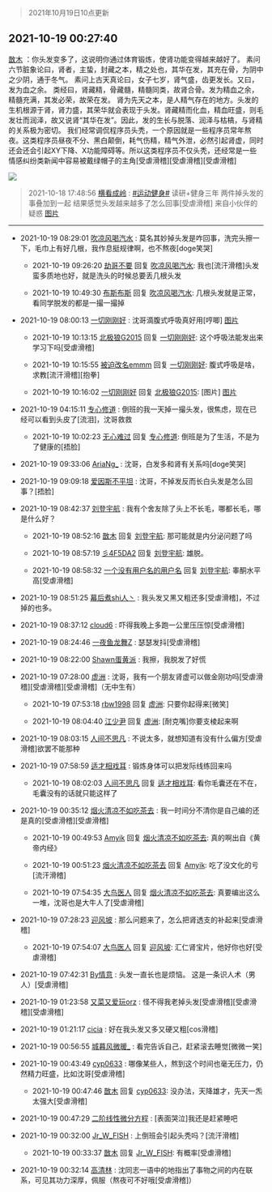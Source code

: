 > 2021年10月19日10点更新
<link rel="stylesheet" href="https://cdn.jsdelivr.net/gh/taotie6/sampleJSON@main/css/photo_show.css">
<meta name="referrer" content="no-referrer" />


 ## 2021-10-19 00:27:40 

 [㪚木](https://www.coolapk.com/feed/30783943?shareKey=NTk3NWViZjM0NjQ1NjE2ZGE5YjI~) ：你头发变多了，这说明你通过体育锻炼，使肾功能变得越来越好了。
素问六节脏象论曰，肾者，主蛰，封藏之本，精之处也，其华在发，其充在骨，为阴中之少阴，通于冬气。
素问上古天真论曰，女子七岁，肾气盛，齿更发长。又曰，发为血之余。
类经曰，肾藏精，骨藏髓，精髓同类，故肾合骨。发为精血之余<!--break-->，精髓充满，其发必荣，故荣在发。
肾为先天之本，是人精气存在的地方。头发的生机根源于肾，肾力盛，其荣华就会表现于头发。肾藏精而化血，精血旺盛，则毛发壮而润泽，故又说肾“其华在发”。因此，发的生长与脱落、润泽与枯槁，与肾精的关系极为密切。
我们经常调侃程序员头秃，一个原因就是一些程序员常年熬夜。这类程序员昼夜不分、黑白颠倒，耗气伤精，精气外泄，必然引起肾虚，同时还会还会引起XY下降、X功能障碍等。所以这类程序员不仅头秃，还经常是一些情感纠纷类新闻中容易被戴绿帽子的主角[受虐滑稽][受虐滑稽][受虐滑稽] 

<div class="album">
<img class="img-item" src="http://image.coolapk.com/feed/2019/0507/23/1081091_4586_1095@230x167.gif" />
</div>

> 2021-10-18 17:48:56 
> [横看成岭](https://www.coolapk.com/feed/30775417?shareKey=ZTQ2NWM1MjU5MDY5NjE2ZGE5YjI~) : <a class="feed-link-tag" href="/t/运动健身?type=0">#运动健身#</a> 读研+健身三年 两件掉头发的事叠加到一起 结果感觉头发越来越多了怎么回事[受虐滑稽] 来自小伙伴的疑惑 
[图片](http://image.coolapk.com/feed/2021/1018/17/1894164_672d2995_0535_38@1259x2326.jpeg)

 ------- 

- 2021-10-19 08:29:01 [吹凉风喝汽水](uid=1078141) : 莫名其妙掉头发是咋回事，洗完头擦一下，毛巾上有好几根，我作息挺规律啊，也不熬夜[doge笑哭] 

    - 2021-10-19 09:26:20 [劫哥不要](uid=2565550) 回复 [吹凉风喝汽水](uid=1078141): 我也[流汗滑稽]头发蛮多质地也好，就是洗头的时候总要丢几根头发 

    - 2021-10-19 10:49:30 [布斯布斯](uid=3537388) 回复 [吹凉风喝汽水](uid=1078141): 几根头发就是正常，看同学脱发的都是一撮一撮掉 

- 2021-10-19 08:00:13 [一切刚刚好](uid=701389) : 沈哥滴腹式呼吸真好用[哼唧] [图片](http://image.coolapk.com/feed/2021/1019/08/701389_9f7967ce_1611_4107@1080x2400.jpeg)

    - 2021-10-19 10:13:15 [北极狼G2015](uid=1022608) 回复 [一切刚刚好](uid=701389): 这个呼吸法能发出来学习下吗[受虐滑稽] 

    - 2021-10-19 10:15:55 [被迫改名emmm](uid=3302275) 回复 [一切刚刚好](uid=701389): 腹式呼吸是啥，求教[流汗滑稽][抱拳] 

    - 2021-10-19 10:16:02 [一切刚刚好](uid=701389) 回复 [北极狼G2015](uid=1022608): [图片] [图片](http://image.coolapk.com/feed/2021/0928/22/701389_92529efe_8683_6054@2279x2666.jpeg)

- 2021-10-19 04:15:11 [专心修道](uid=3218687) : 倒班的我一天掉一撮头发，很焦虑，现在已经可以看到头皮了[流泪]，沈哥救救 

    - 2021-10-19 10:02:23 [无心难过](uid=3681127) 回复 [专心修道](uid=3218687): 倒班是为了生活，不是为了健康的[捂脸] 

- 2021-10-19 09:33:06 [AriaNg_](uid=3504887) : 沈哥，白发多和肾有关系吗[doge笑哭] 

- 2021-10-19 09:09:18 [爱因斯不平坦](uid=834251) : 沈哥，不掉发反而长白头发是怎么回事？[捂脸] 

- 2021-10-19 08:42:37 [刘登宇航](uid=571170) : 我有个舍友除了头上不长毛，哪都长毛，哪是什么好？ 

    - 2021-10-19 08:52:16 [㪚木](uid=1081091) 回复 [刘登宇航](uid=571170): 那可能就是内分泌问题了吗 

    - 2021-10-19 08:57:19 [彡4F5DA2](uid=983185) 回复 [刘登宇航](uid=571170): 雄脱。 

    - 2021-10-19 08:58:32 [一个没有用户名的用户名](uid=1314924) 回复 [刘登宇航](uid=571170): 睾酮水平高[受虐滑稽] 

- 2021-10-19 08:51:25 [幕后煮shi人丶](uid=1067340) : 我头发又黑又粗还多[受虐滑稽]，不过掉的也多。 

- 2021-10-19 08:37:12 [cloud6](uid=852635) : 吓得我晚上多跑一公里压压惊[受虐滑稽] 

- 2021-10-19 08:24:46 [一夜鱼龙舞Z](uid=2440130) : 瑟瑟发抖[受虐滑稽] 

- 2021-10-19 08:22:00 [Shawn蛋黄派](uid=2642278) : 我擦，我脱发了好慌 

- 2021-10-19 07:28:00 [虚洲](uid=825485) : 沈哥，我有一个朋友肾虚可以做金刚功吗[受虐滑稽][受虐滑稽][受虐滑稽]（无中生有） 

    - 2021-10-19 07:53:18 [rbw1998](uid=602980) 回复 [虚洲](uid=825485): 只要你起得来[微笑] 

    - 2021-10-19 08:04:40 [江少尹](uid=3524927) 回复 [虚洲](uid=825485): [耐克嘴]你要支棱起来啊 

- 2021-10-19 08:03:15 [人间不思凡](uid=2080265) : 不说太多，就想知道有没有什么偏方[受虐滑稽]欲罢不能那种 

- 2021-10-19 07:58:59 [适才相戏耳](uid=2363272) : 锻炼身体可以把发际线练回来吗 

    - 2021-10-19 08:02:03 [人间不思凡](uid=2080265) 回复 [适才相戏耳](uid=2363272): 看你毛囊还在不在，毛囊没有的话就只能这样了 

- 2021-10-19 00:35:12 [烟火清凉不如吃茶去](uid=4279524) : 我一时间分不清你是自己编的还是真的[受虐滑稽][受虐滑稽] 

    - 2021-10-19 00:49:53 [Amyik](uid=1549284) 回复 [烟火清凉不如吃茶去](uid=4279524): 真的啊出自《黄帝内经》 

    - 2021-10-19 00:51:23 [烟火清凉不如吃茶去](uid=4279524) 回复 [Amyik](uid=1549284): 吃了没文化的亏[流汗滑稽] 

    - 2021-10-19 07:54:35 [大鸟医人](uid=1511304) 回复 [烟火清凉不如吃茶去](uid=4279524): 真要编出这么一堆，沈哥也是大牛人了[受虐滑稽] 

- 2021-10-19 07:28:23 [迎风坡](uid=2269289) : 那么问题来了，怎么把肾透支的补起来[受虐滑稽] 

    - 2021-10-19 07:54:07 [大鸟医人](uid=1511304) 回复 [迎风坡](uid=2269289): 汇仁肾宝片，他好你也好[受虐滑稽] 

- 2021-10-19 07:42:31 [By情意](uid=2227064) : 头发一直长也是烦恼。
这是一条识人术（男人）[受虐滑稽] 

- 2021-10-19 01:23:58 [又菜又爱玩orz](uid=3926197) : 怪不得我老掉头发[受虐滑稽][受虐滑稽][受虐滑稽] 

- 2021-10-19 01:21:17 [cicia](uid=6177749) : 好在我头发又多又硬又粗[cos滑稽] 

- 2021-10-19 00:56:55 [城暮风微暖_](uid=4146611) : 看完告诉自己，赶紧滚去睡觉[微微一笑] 

- 2021-10-19 00:43:49 [cyp0633](uid=773302) : 哪像某些人，熬到这个时间也毫无压力，仍然精力旺盛，比如沈哥[受虐滑稽] 

    - 2021-10-19 00:47:46 [㪚木](uid=1081091) 回复 [cyp0633](uid=773302): 没办法，天降雄才，先天一炁太强大[受虐滑稽] 

- 2021-10-19 00:47:29 [二阶线性微分方程](uid=3594406) : [表面哭泣]我还是赶紧睡吧 

- 2021-10-19 00:32:00 [Jr_W_FISH](uid=444123) : 上倒班会引起头秃吗？[流汗滑稽] 

    - 2021-10-19 00:33:37 [㪚木](uid=1081091) 回复 [Jr_W_FISH](uid=444123): 有概率[受虐滑稽] 

- 2021-10-19 00:32:14 [高清林](uid=8114305) : 沈同志一语中的地指出了事物之间的内在联系，可见其功力深厚，佩服（熬夜可不好哦[受虐滑稽]） 

